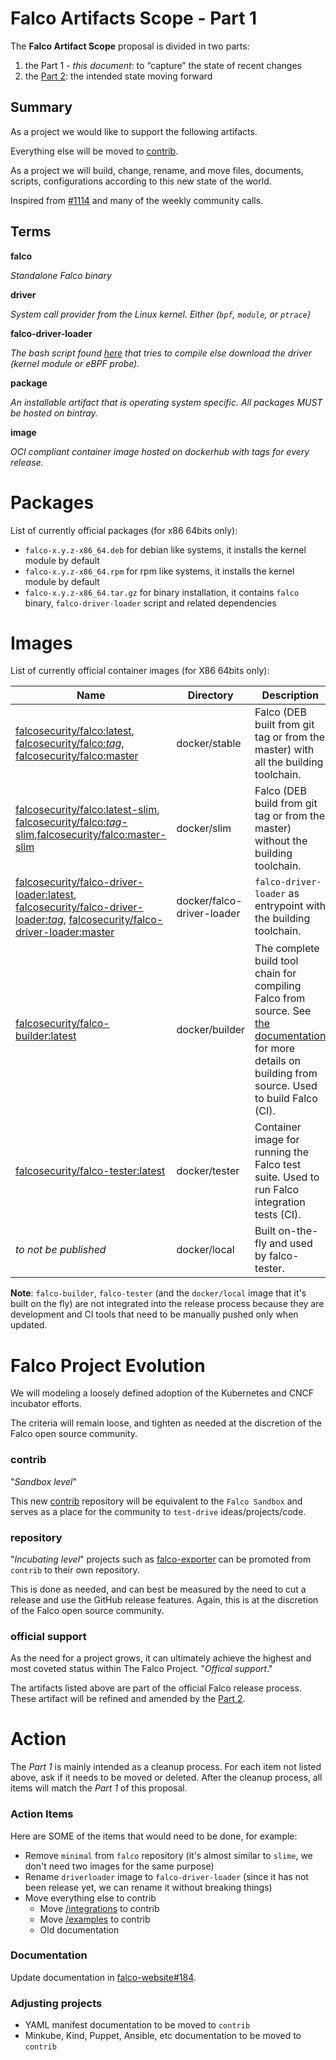 # Falco Artifacts Scope - Part 1

The **Falco Artifact Scope** proposal is divided in two parts:
1. the Part 1 - *this document*: to “capture” the state of recent changes
2. the [Part 2](./20200506-artifacts-scope-part-2.md): the intended state moving forward

## Summary 

As a project we would like to support the following artifacts.

Everything else will be moved to [contrib](https://github.com/falcosecurity/contrib).

As a project we will build, change, rename, and move files, documents, scripts, configurations according to this new state of the world.

Inspired from [#1114](https://github.com/falcosecurity/falco/issues/1114) and many of the weekly community calls.

## Terms

**falco** 

*Standalone Falco binary*

**driver**

*System call provider from the Linux kernel. Either (`bpf`, `module`, or `ptrace`)*

**falco-driver-loader**

*The bash script found [here](https://github.com/falcosecurity/falco/blob/master/scripts/falco-driver-loader) that tries to compile else download the driver (kernel module or eBPF probe).*

**package**

*An installable artifact that is operating system specific. All packages MUST be hosted on bintray.*

**image**

*OCI compliant container image hosted on dockerhub with tags for every release.*
 

# Packages

List of currently official packages (for x86 64bits only):

- `falco-x.y.z-x86_64.deb` for debian like systems, it installs the kernel module by default
- `falco-x.y.z-x86_64.rpm` for rpm like systems, it installs the kernel module by default
- `falco-x.y.z-x86_64.tar.gz` for binary installation, it contains `falco` binary, `falco-driver-loader` script and related dependencies


# Images

List of currently official container images (for X86 64bits only):

| Name | Directory | Description |
|---|---|---|
| [falcosecurity/falco:latest](https://hub.docker.com/repository/docker/falcosecurity/falco), [falcosecurity/falco:_tag_](https://hub.docker.com/repository/docker/falcosecurity/falco), [falcosecurity/falco:master](https://hub.docker.com/repository/docker/falcosecurity/falco) | docker/stable | Falco (DEB built from git tag or from the master) with all the building toolchain. | 
| [falcosecurity/falco:latest-slim](https://hub.docker.com/repository/docker/falcosecurity/falco), [falcosecurity/falco:_tag_-slim](https://hub.docker.com/repository/docker/falcosecurity/falco),[falcosecurity/falco:master-slim](https://hub.docker.com/repository/docker/falcosecurity/falco) | docker/slim | Falco (DEB build from git tag or from the master) without the building toolchain. | 
| [falcosecurity/falco-driver-loader:latest](https://hub.docker.com/repository/docker/falcosecurity/falco-driver-loader), [falcosecurity/falco-driver-loader:_tag_](https://hub.docker.com/repository/docker/falcosecurity/falco-driver-loader), [falcosecurity/falco-driver-loader:master](https://hub.docker.com/repository/docker/falcosecurity/falco-driver-loader) | docker/falco-driver-loader | `falco-driver-loader` as entrypoint with the building toolchain. | 
| [falcosecurity/falco-builder:latest](https://hub.docker.com/repository/docker/falcosecurity/falco-builder) | docker/builder | The complete build tool chain for compiling Falco from source. See [the documentation](https://falco.org/docs/source/) for more details on building from source. Used to build Falco (CI). | 
| [falcosecurity/falco-tester:latest](https://hub.docker.com/repository/docker/falcosecurity/falco-tester) | docker/tester | Container image for running the Falco test suite. Used to run Falco integration tests (CI). | 
| _to not be published_ | docker/local | Built on-the-fly and used by falco-tester. |

**Note**: `falco-builder`, `falco-tester` (and the `docker/local` image that it's built on the fly) are not integrated into the release process because they are development and CI tools that need to be manually pushed only when updated.


# Falco Project Evolution

We will modeling a loosely defined adoption of the Kubernetes and CNCF incubator efforts.

The criteria will remain loose, and tighten as needed at the discretion of the Falco open source community.

### contrib

"_Sandbox level_"

This new [contrib](https://github.com/falcosecurity/contrib) repository will be equivalent to the `Falco Sandbox` and serves as a place for the community to `test-drive` ideas/projects/code.

### repository

"_Incubating level_" projects such as [falco-exporter](https://github.com/falco-exporter) can be promoted from `contrib` to their own repository. 

This is done as needed, and can best be measured by the need to cut a release and use the GitHub release features. Again, this is at the discretion of the Falco open source community.

### official support

As the need for a project grows, it can ultimately achieve the highest and most coveted status within The Falco Project. "_Offical support_."

The artifacts listed above are part of the official Falco release process. These artifact will be refined and amended by the [Part 2](./20200506-artifacts-scope-part-2.md).

# Action

The *Part 1* is mainly intended as a cleanup process.
For each item not listed above, ask if it needs to be moved or deleted.
After the cleanup process, all items will match the *Part 1* of this proposal.

    
### Action Items

Here are SOME of the items that would need to be done, for example:

 - Remove `minimal` from `falco` repository (it's almost similar to `slime`, we don't need two images for the same purpose)
 - Rename `driverloader` image to `falco-driver-loader` (since it has not been release yet, we can rename it without breaking things)
 - Move everything else to contrib
     - Move [/integrations](https://github.com/falcosecurity/falco/tree/master/integrations) to contrib
     - Move [/examples](https://github.com/falcosecurity/falco/tree/master/examples) to contrib
     - Old documentation

### Documentation

Update documentation in [falco-website#184](https://github.com/falcosecurity/falco-website/pull/184).

### Adjusting projects

 - YAML manifest documentation to be moved to `contrib`
 - Minkube, Kind, Puppet, Ansible, etc documentation to be moved to `contrib`